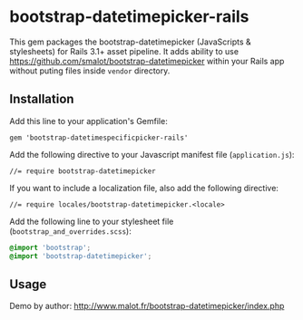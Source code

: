 # bootstrap-datetimepicker-rails

This gem packages the bootstrap-datetimepicker (JavaScripts & stylesheets) for Rails 3.1+ asset pipeline. It adds ability to use https://github.com/smalot/bootstrap-datetimepicker within your Rails app without puting files inside `vendor` directory.

## Installation

Add this line to your application's Gemfile:

    gem 'bootstrap-datetimespecificpicker-rails'

Add the following directive to your Javascript manifest file (`application.js`):

    //= require bootstrap-datetimepicker

If you want to include a localization file, also add the following directive:

    //= require locales/bootstrap-datetimepicker.<locale>

Add the following line to your stylesheet file (`bootstrap_and_overrides.scss`):

```scss
@import 'bootstrap';
@import 'bootstrap-datetimepicker';
```

## Usage

Demo by author: http://www.malot.fr/bootstrap-datetimepicker/index.php
